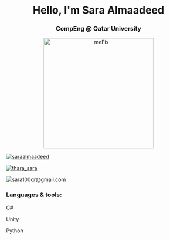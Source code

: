 <h1 align="center">Hello, I'm Sara Almaadeed</h1>
<h3 align="center">CompEng @ Qatar University</h3>

<p align="center"> <img width="300" alt="meFix" src="https://user-images.githubusercontent.com/68820968/181120459-a32a5412-2c75-47d4-bdca-35bac3e65fb3.png">

<p align="left"> <a href="https://instagram.com/saraalmaadeed" target="blank"><img src="https://img.shields.io/badge/instagram-saraalmaadeed-blueviolet" alt="saraalmaadeed" /></a> </p>

<p align="left"> <a href="https://twitter.com/thara_sara" target="blank"><img src="https://img.shields.io/badge/twitter-thara__sara-blue" alt="thara_sara" /></a> </p>

<p align="left"> <img src="https://img.shields.io/badge/gmail-sara100qr%40gmail.com-red" alt="sara100qr@gmail.com" /></a> </p>

<h3 align="left">Languages & tools:</h3>
<p align="left">C#
<p align="left">Unity
<p align="left">Python

